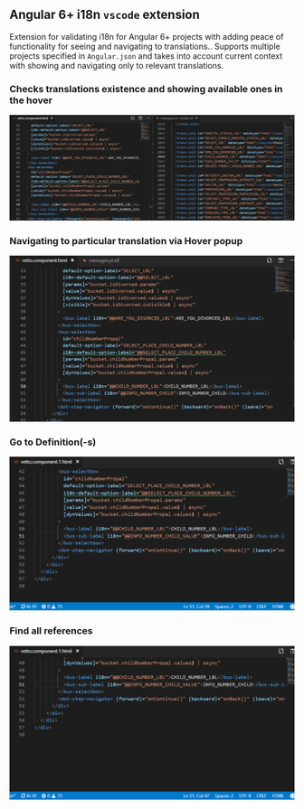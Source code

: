## Angular 6+ i18n `vscode` extension

Extension for validating i18n for Angular 6+ projects with adding peace of functionality for seeing and navigating to translations.. Supports multiple projects specified in `Angular.json` and takes into account current context with showing and navigating only to relevant translations. 

### Checks translations existence and showing available ones in the hover

![Document validation](/images/validation.gif)


### Navigating to particular translation via Hover popup 

![Navigate to translation](/images/naviate_to_single_translation.gif)

### Go to Definition(-s)

![Navigate to translation](/images/go_to_definition.gif)

### Find all references

![Navigate to translation](/images/find_references.gif)

